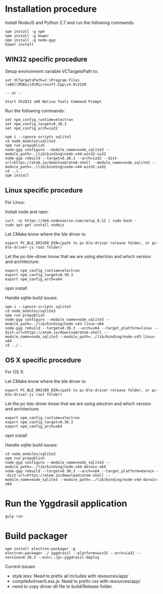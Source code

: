 # Installation procedure

Install NodeJS and Python 2.7 and run the following commands:

```
npm install -g npm
npm install -g bower
npm install -g node-gyp
bower install
```

## WIN32 specific procedure
Setup environment variable VCTargetsPath to:

```
set VCTargetsPath=C:\Program Files (x86)\MSBuild\Microsoft.Cpp\v4.0\V120

-- or --

Start VS2013 x86 Native Tools Command Prompt
```

Run the following commands:
```
set npm_config_runtime=electron
set npm_config_target=0.30.3
set npm_config_arch=ia32

npm i --ignore-scripts sqlite3
cd node_modules\sqlite3
npm run prepublish
node-gyp configure --module_name=node_sqlite3 --module_path=..\lib\binding\node-v44-win32-ia32
node-gyp rebuild --target=0.30.3 --arch=ia32 --dist-url=https://atom.io/download/atom-shell --module_name=node_sqlite3 --module_path=..\lib\binding\node-v44-win32-ia32
cd ..\..
npm install
```

## Linux specific procedure
For Linux:

Install node and npm:
```
curl -sL https://deb.nodesource.com/setup_0.12 | sudo bash -
sudo apt-get install nodejs
```

Let CMake know where the ble driver is:
```
export PC_BLE_DRIVER_DIR=(path to pc-ble-driver release folder, or pc-ble-driver-js root folder)
```

Let the pc-ble-driver know that we are using electron and which version and architecture:
```
export npm_config_runtime=electron
export npm_config_target=0.30.3
export npm_config_arch=x64
```

npm install

Handle sqlite build issues:
```
npm i --ignore-scripts sqlite3
cd node_modules/sqlite3
npm run prepublish
node-gyp configure --module_name=node_sqlite3 --module_path=../lib/binding/node-v43-linux-x64
node-gyp rebuild --target=0.30.3 --arch=x64 --target_platform=linux --dist-url=https://atom.io/download/atom-shell --module_name=node_sqlite3 --module_path=../lib/binding/node-v43-linux-x64
cd ../..
```

## OS X specific procedure
For OS X:

Let CMake know where the ble driver is:
```
export PC_BLE_DRIVER_DIR=(path to pc-ble-driver release folder, or pc-ble-driver-js root folder)
```

Let the pc-ble-driver know that we are using electron and which version and architecture:
```
export npm_config_runtime=electron
export npm_config_target=0.30.3
export npm_config_arch=x64
```

npm install

Handle sqlite build issues:
```
cd node_modules/sqlite3
npm run prepublish
node-gyp configure --module_name=node_sqlite3 --module_path=../lib/binding/node-v44-darwin-x64
node-gyp rebuild --target=0.30.3 --arch=x64 --target_platform=darwin --dist-url=https://atom.io/download/atom-shell --module_name=node_sqlite3 --module_path=../lib/binding/node-v44-darwin-x64
```

# Run the Yggdrasil application
```
gulp run
```

# Build packager
```
npm install electron-packager -g
electron-packager ./ yggdrasil --platform=win32 --arch=ia32 --version=0.30.3 --out=../pc-yggdrasil-deploy
```
Current issues:
* style.less: Need to prefix all includes with resources/app/
* compileAnInsertLess.js: Need to prefix css with resources/app/
* need to copy driver dll file to build/Release folder.
